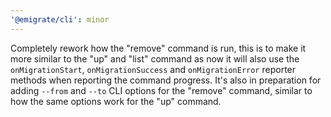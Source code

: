 ```yaml
---
'@emigrate/cli': minor
---
```


Completely rework how the "remove" command is run, this is to make it more similar to the "up" and "list" command as now it will also use the `onMigrationStart`, `onMigrationSuccess` and `onMigrationError` reporter methods when reporting the command progress. It's also in preparation for adding `--from` and `--to` CLI options for the "remove" command, similar to how the same options work for the "up" command.
